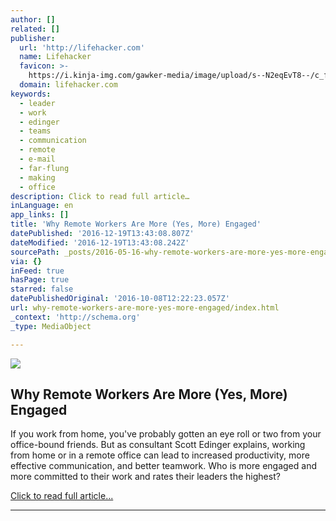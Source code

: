 ```yaml
---
author: []
related: []
publisher:
  url: 'http://lifehacker.com'
  name: Lifehacker
  favicon: >-
    https://i.kinja-img.com/gawker-media/image/upload/s--N2eqEvT8--/c_fill,fl_progressive,g_center,h_80,q_80,w_80/u0939doeuioaqhspkjyc.png
  domain: lifehacker.com
keywords:
  - leader
  - work
  - edinger
  - teams
  - communication
  - remote
  - e-mail
  - far-flung
  - making
  - office
description: Click to read full article…
inLanguage: en
app_links: []
title: 'Why Remote Workers Are More (Yes, More) Engaged'
datePublished: '2016-12-19T13:43:08.807Z'
dateModified: '2016-12-19T13:43:08.242Z'
sourcePath: _posts/2016-05-16-why-remote-workers-are-more-yes-more-engaged.md
via: {}
inFeed: true
hasPage: true
starred: false
datePublishedOriginal: '2016-10-08T12:22:23.057Z'
url: why-remote-workers-are-more-yes-more-engaged/index.html
_context: 'http://schema.org'
_type: MediaObject

---
```

<article style=""><img src="https://s3-us-west-2.amazonaws.com/the-grid-img/p/c81a0d4b391432db51460b071b3adabfcbc3bf8a.jpg" /><h1>Why Remote Workers Are More (Yes, More) Engaged</h1><p>If you work from home, you've probably gotten an eye roll or two from your office-bound friends. But as consultant Scott Edinger explains, working from home or in a remote office can lead to increased productivity, more effective communication, and better teamwork. Who is more engaged and more committed to their work and rates their leaders the highest?</p></article>

[Click to read full article...][0]

---



[0]: http://lifehacker.com/5940580/why-remote-workers-are-more-yes-more-engaged "Click to read full article..."